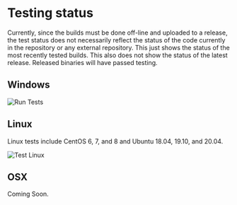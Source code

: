 Testing status
==============

Currently, since the builds must be done off-line and uploaded to a release, the
test status does not necessarily reflect the status of the code currently in the
repository or any external repository.  This just shows the status of the most
recently tested builds.  This also does not show the status of the latest release.
Released binaries will have passed testing.

Windows
-------

![Run Tests](https://github.com/idaes/idaes-ext/workflows/test_windows/badge.svg)

Linux
-----

Linux tests include CentOS 6, 7, and 8 and Ubuntu 18.04, 19.10, and 20.04.

![Test Linux](https://github.com/IDAES/idaes-ext/workflows/Test%20Linux/badge.svg)


OSX
---

Coming Soon.
